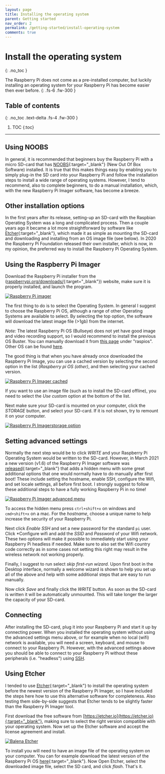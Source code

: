 ```yaml
---
layout: page
title: Installing the operating system
parent: Getting started
nav_order: 2
permalink: /getting-started/install-operating-system
comments: true
---
```


# Install the operating system
{: .no_toc }

The Raspberry Pi does not come as a pre-installed computer, but luckily installing an operating system for your Raspberry Pi has become easier then ever before.
{: .fs-6 .fw-300 }

## Table of contents
{: .no_toc .text-delta .fs-4 .fw-300 }

1. TOC
{:toc}
---

## Using NOOBS
In general, it is recommended that beginners buy the Raspberry Pi with a micro SD-card that has [NOOBS](https://www.raspberrypi.org/documentation/installation/noobs.md){:target="_blank"} (New Out Of Box Software) installed. It is true that this makes things easy by enabling you to simply plug-in the SD card into your Raspberry Pi and follow the installation steps to install a wide range of operating systems. However, I tend to recommend, also to complete beginners, to do a manual installation, which, with the new Raspberry Pi Imager software, has become a breeze.

## Other installation options
In the first years after its release, setting-up an SD-card with the Raspbian Operating System was a long and complicated process. Then a couple years ago it became a lot more straightforward by software like [Etcher](https://etcher.io){:target="_blank"}, which made it as simple as mounting the SD-card and downloading and installing from an OS image file (see below). In 2020 the Raspberry Pi Foundation released their own installer, which is now, in my opinion, the preferred way to install the Raspberry Pi Operating System.

## Using the Raspberry Pi Imager
Download the Raspberry Pi installer from the ([raspberrypi.org/downloads/](raspberrypi.org/downloads/){:target="_blank"}) website, make sure it is properly installed, and launch the program.

[![Raspberry Pi imager](/assets/images/raspberry-pi-imager.jpg?style=centerimgmed)](/assets/images/raspberry-pi-imager.jpg)

The first thing to do is to select the Operating System. In general I suggest to choose the Raspberry Pi OS, although a range of other Operating Systems are available to select. By selecting the top option, the software will download the latest image file (>1gb) from the internet.

*Note:* The latest Raspberry Pi OS (Bullseye) does not yet have good image and video recording support, so I would recommend to install the previous OS Buster. You can manually download it from [this page](https://downloads.raspberrypi.org/) under "raspios". Other OS can be found [here](https://www.raspberrypi.org/software/operating-systems/#raspberry-pi-os-32-bit).

The good thing is that when you have already once downloaded the Raspberry Pi Image, you can use a cached version by selecting the second option in the list (*Raspberry pi OS (other)*, and then selecting your cached version.

[![Raspberry Pi Imager cached](/assets/images/raspberrypi-imager-cached.jpg?style=centerimgmed)](/assets/images/raspberrypi-imager-cached.jpg)

If you want to use an image file (such as to install the SD-card offline), you need to select the *Use custom* option at the bottom of the list.

Next make sure your SD-card is mounted on your computer, click the *STORAGE* button, and select your SD-card. If it is not shown, try to remount it on your computer.

[![Raspberry Pi Imagerstorage option](/assets/images/raspberrypi-imager-storage.jpg?style=centerimgmed)](/assets/images/raspberrypi-imager-storage.jpg)

## Setting advanced settings
Normally the next step would be to click *WRITE* and your Raspberry Pi Operating System would be written to the SD-card. However, in March 2021 a new version (v1.6) of the Raspberry Pi Imager software was [released](https://www.raspberrypi.org/blog/raspberry-pi-imager-update-to-v1-6){:target="_blank"} that adds a hidden menu with some great additional options that one would normally have to do manually after first boot! These include setting the hostname, enable SSH, configure the Wifi, and set locale settings, all before first boot. I strongly suggest to follow these additional steps to have a fully working Raspberry Pi in no time!

[![Raspberry Pi Imager advanced menu](/assets/images/raspberry-pi-images-new.jpg?style=centerimgmed)](/assets/images/raspberry-pi-images-new.jpg)

To access the hidden menu press `ctrl+shift+x` on windows and `cmd+shift+x` on a mac. For the *hostname*, choose a unique name to help increase the security of your Raspberry Pi.

Next click *Enable SSH* and set a new password for the standard `pi` user. Click *Configure wifi and add the *SSID* and *Password* of your Wifi network. These two options will make it possible to immediately start using your Raspberry Pi headless if needed. Make sure to also set the Wifi country code correctly as in some cases not setting this right may result in the wireless network not working properly.

Finally, I suggest to run select *skip first-run wizard*. Upon first boot in the Desktop interface, normally a welcome wizard is shown to help you set up all of the above and help with some additional steps that are easy to run manually.

Now click *Save* and finally click the *WRITE* button. As soon as the SD-card is written it will be automatically unmounted. This will take longer the larger the capacity of your SD-card.

## Connecting
After installing the SD-card, plug it into your Raspberry Pi and start it up by connecting power. When you installed the operating system without using the advanced settings menu above, or for example when no local (wifi) network is available, you will need a screen, keyboard, and mouse to connect to your Raspberry Pi. However, with the advanced settings above you should be able to connect to your Raspberry Pi without these peripherals (i.e. "headless") using [SSH](http://).

## Using Etcher
I tended to use [Etcher](https://etcher.io){:target="_blank"} to install the operating system before the newest version of the Raspberry Pi Imager, so I have included the steps here how to use this alternative software for completeness. Also testing them side-by-side suggests that Etcher tends to be slightly faster than the Raspberry Pi Imager tool.

First download the free software from [https://etcher.io](https://etcher.io){:target="_blank"}, making sure to select the right version compatible with your operating system. Now set up the Etcher software and accept the license agreement and install.

[![Balena Etcher](/assets/images/balena-etcher.jpg?style=centerimgmed)](/assets/images/balena-etcher.jpg)

To install you will need to have an image file of the operating system on your computer. You can for example download the latest version of the Raspberry Pi OS [here](https://www.raspberrypi.org/software/operating-systems/#raspberry-pi-os-32-bit){:target="_blank"}. Now Open Etcher, select the downloaded image file, select the SD card, and click *flash*. That's it.
